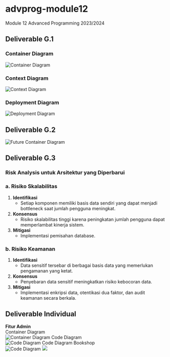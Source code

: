 # advprog-module12
Module 12 Advanced Programming 2023/2024

## Deliverable G.1

### Container Diagram
![Container Diagram](img/container.jpg)

### Context Diagram
![Context Diagram](img/context.jpg)

### Deployment Diagram
![Deployment Diagram](img/deployment.jpg)

## Deliverable G.2
![Future Container Diagram](img/future-container.jpg)

## Deliverable G.3
### Risk Analysis untuk Arsitektur yang Diperbarui

### a. Risiko Skalabilitas
1. **Identifikasi**
   - Setiap komponen memiliki basis data sendiri yang dapat menjadi bottleneck saat jumlah pengguna meningkat.
2. **Konsensus**
   - Risiko skalabilitas tinggi karena peningkatan jumlah pengguna dapat memperlambat kinerja sistem.
3. **Mitigasi**
   - Implementasi pemisahan database.

### b. Risiko Keamanan
1. **Identifikasi**
   - Data sensitif tersebar di berbagai basis data yang memerlukan pengamanan yang ketat.
2. **Konsensus**
   - Penyebaran data sensitif meningkatkan risiko kebocoran data.
3. **Mitigasi**
   - Implementasi enkripsi data, otentikasi dua faktor, dan audit keamanan secara berkala.

## Deliverable Individual
**Fitur Admin** <br>
Container Diagram <br>
![Container Diagram](img/image.png)
Code Diagram <br>
![Code Diagram](img/admin.png)
Code Diagram Bookshop <br>
![Code Diagram](img/Code%20Diagram.jpg)
![](img/UML%20DIagram%20Bookshop.png)